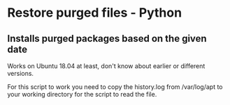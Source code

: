 # Restore purged files - Python

## Installs purged packages based on the given date

Works on Ubuntu 18.04 at least, don't know about earlier or different versions.

For this script to work you need to copy the history.log from /var/log/apt to your working directory for the script to read the file.